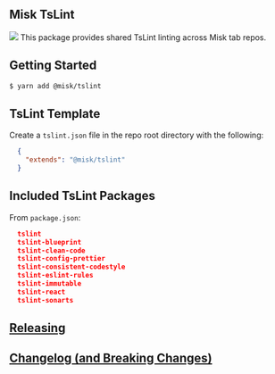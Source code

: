 ## Misk TsLint

![](https://raw.githubusercontent.com/square/misk/master/misk.png)
This package provides shared TsLint linting across Misk tab repos.

## Getting Started

```bash
$ yarn add @misk/tslint
```

## TsLint Template

Create a `tslint.json` file in the repo root directory with the following:

```JSON
  {
    "extends": "@misk/tslint"
  }
```

## Included TsLint Packages

From `package.json`:

```JSON
  tslint
  tslint-blueprint
  tslint-clean-code
  tslint-config-prettier
  tslint-consistent-codestyle
  tslint-eslint-rules
  tslint-immutable
  tslint-react
  tslint-sonarts
```

## [Releasing](https://github.com/square/misk-web/blob/master/RELEASING.md)

## [Changelog (and Breaking Changes)](https://github.com/square/misk-web/blob/master/CHANGELOG.md)
